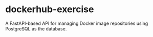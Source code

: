 # dockerhub-exercise
A FastAPI-based API for managing Docker image repositories using PostgreSQL as the database.
